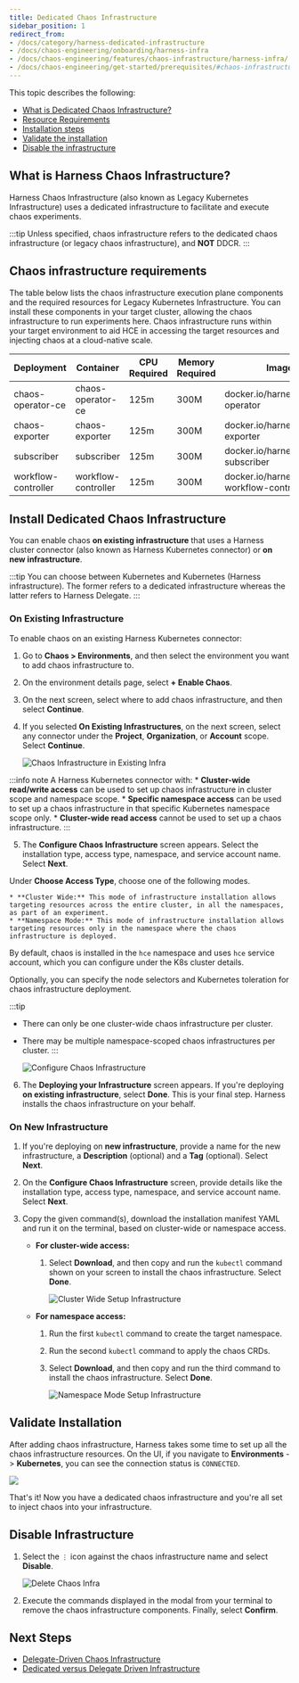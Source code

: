 ```yaml
---
title: Dedicated Chaos Infrastructure
sidebar_position: 1
redirect_from:
- /docs/category/harness-dedicated-infrastructure
- /docs/chaos-engineering/onboarding/harness-infra
- /docs/chaos-engineering/features/chaos-infrastructure/harness-infra/
- /docs/chaos-engineering/get-started/prerequisites/#chaos-infrastructure-requirements
---
```


This topic describes the following:
  - [What is Dedicated Chaos Infrastructure?](/docs/chaos-engineering/use-harness-ce/infrastructures/types/legacy-infra#what-is-harness-chaos-infrastructure)
  - [Resource Requirements](/docs/chaos-engineering/use-harness-ce/infrastructures/types/legacy-infra#chaos-infrastructure-requirements)
  - [Installation steps](/docs/chaos-engineering/use-harness-ce/infrastructures/types/legacy-infra#install-dedicated-chaos-infrastructure)
  - [Validate the installation](/docs/chaos-engineering/use-harness-ce/infrastructures/types/legacy-infra#validate-installation)
  - [Disable the infrastructure](/docs/chaos-engineering/use-harness-ce/infrastructures/types/legacy-infra#disable-infrastructure)

## What is Harness Chaos Infrastructure?

Harness Chaos Infrastructure (also known as Legacy Kubernetes Infrastructure) uses a dedicated infrastructure to facilitate and execute chaos experiments.

:::tip
Unless specified, chaos infrastructure refers to the dedicated chaos infrastructure (or legacy chaos infrastructure), and **NOT** DDCR.
:::

## Chaos infrastructure requirements

The table below lists the chaos infrastructure execution plane components and the required resources for Legacy Kubernetes Infrastructure. You can install these components in your target cluster, allowing the chaos infrastructure to run experiments here. Chaos infrastructure runs within your target environment to aid HCE in accessing the target resources and injecting chaos at a cloud-native scale.

<table>
    <thead>
        <tr>
            <th>Deployment</th>
            <th>Container</th>
            <th>CPU<br />Required</th>
            <th>Memory<br />Required</th>
            <th>Image</th>
        </tr>
    </thead>
    <tbody>
        <tr>
            <td>chaos-operator-ce</td>
            <td>chaos-operator-ce</td>
            <td>125m</td>
            <td>300M</td>
            <td>docker.io/harness/chaos-operator</td>
        </tr>
        <tr>
            <td>chaos-exporter</td>
            <td>chaos-exporter</td>
            <td>125m</td>
            <td>300M</td>
            <td>docker.io/harness/chaos-exporter</td>
        </tr>
        <tr>
            <td>subscriber</td>
            <td>subscriber</td>
            <td>125m</td>
            <td>300M</td>
            <td>docker.io/harness/chaos-subscriber</td>
        </tr>
        <tr>
            <td>workflow-controller</td>
            <td>workflow-controller</td>
            <td>125m</td>
            <td>300M</td>
            <td>docker.io/harness/chaos-workflow-controller</td>
        </tr>
    </tbody>
</table>



## Install Dedicated Chaos Infrastructure

You can enable chaos **on existing infrastructure** that uses a Harness cluster connector (also known as Harness Kubernetes connector) or **on new infrastructure**.

:::tip
You can choose between Kubernetes and Kubernetes (Harness infrastructure). The former refers to a dedicated infrastructure whereas the latter refers to Harness Delegate.
:::

### On Existing Infrastructure
To enable chaos on an existing Harness Kubernetes connector:

1. Go to **Chaos > Environments**, and then select the environment you want to add chaos infrastructure to.

1. On the environment details page, select **+ Enable Chaos**.

1. On the next screen, select where to add chaos infrastructure, and then select **Continue**.

4. If you selected **On Existing Infrastructures**, on the next screen, select any connector under the **Project**, **Organization**, or **Account** scope. Select **Continue**.

    ![Chaos Infrastructure in Existing Infra](./static/chaos-infrastructure-in-existing-infra.png)

  :::info note
  A Harness Kubernetes connector with:
    * **Cluster-wide read/write access** can be used to set up chaos infrastructure in cluster scope and namespace scope.
    * **Specific namespace access** can be used to set up a chaos infrastructure in that specific Kubernetes namespace scope only.
    * **Cluster-wide read access** cannot be used to set up a chaos infrastructure.
  :::

5. The **Configure Chaos Infrastructure** screen appears. Select the installation type, access type, namespace, and service account name. Select **Next**.

  Under **Choose Access Type**, choose one of the following modes.

    * **Cluster Wide:** This mode of infrastructure installation allows targeting resources across the entire cluster, in all the namespaces, as part of an experiment.
    * **Namespace Mode:** This mode of infrastructure installation allows targeting resources only in the namespace where the chaos infrastructure is deployed.

  By default, chaos is installed in the `hce` namespace and uses `hce` service account, which you can configure under the K8s cluster details.

  Optionally, you can specify the node selectors and Kubernetes toleration for chaos infrastructure deployment.

:::tip
- There can only be one cluster-wide chaos infrastructure per cluster.
- There may be multiple namespace-scoped chaos infrastructures per cluster.
:::

    ![Configure Chaos Infrastructure](./static/existing-2.png)

6. The **Deploying your Infrastructure** screen appears. If you're deploying **on existing infrastructure**, select **Done**. This is your final step. Harness installs the chaos infrastructure on your behalf.


### On New Infrastructure

1. If you're deploying on **new infrastructure**, provide a name for the new infrastructure, a **Description** (optional) and a **Tag** (optional). Select **Next**.

2. On the **Configure Chaos Infrastructure** screen, provide details like the installation type, access type, namespace, and service account name. Select **Next**.

3. Copy the given command(s), download the installation manifest YAML and run it on the terminal, based on cluster-wide or namespace access.

    * **For cluster-wide access:**

      1. Select **Download**, and then copy and run the `kubectl` command shown on your screen to install the chaos infrastructure. Select **Done**.

          ![Cluster Wide Setup Infrastructure](./static/cluster-wide-setup-infrastructure.png)

    * **For namespace access:**

      1. Run the first `kubectl` command to create the target namespace.
      1. Run the second `kubectl` command to apply the chaos CRDs.
      1. Select **Download**, and then copy and run the third command to install the chaos infrastructure. Select **Done**.

          ![Namespace Mode Setup Infrastructure](./static/ns-mode-setup-infrastructure.png)


## Validate Installation

After adding chaos infrastructure, Harness takes some time to set up all the chaos infrastructure resources. On the UI, if you navigate to **Environments** -> **Kubernetes**, you can see the connection status is `CONNECTED`.

  ![](./static/confirm-3.png)

That's it! Now you have a dedicated chaos infrastructure and you're all set to inject chaos into your infrastructure.

## Disable Infrastructure

1. Select the `⋮` icon against the chaos infrastructure name and select **Disable**.

    ![Delete Chaos Infra](./static/delete-chaos-infra-short.png)

2. Execute the commands displayed in the modal from your terminal to remove the chaos infrastructure components. Finally, select **Confirm**.

## Next Steps

- [Delegate-Driven Chaos Infrastructure](/docs/chaos-engineering/use-harness-ce/infrastructures/types/ddcr/)
- [Dedicated versus Delegate Driven Infrastructure](/docs/chaos-engineering/use-harness-ce/infrastructures/ddcr-vs-dedicated)